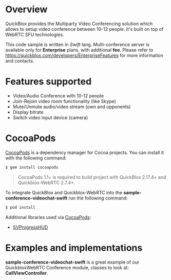 # Overview
QuickBlox provides the Multiparty Video Conferencing solution which allows to setup video conference between 10-12 people. It's built on top of WebRTC SFU technologies.

This code sample is written in *Swift* lang.
Multi-conference server is available only for **Enterprise** plans, with additional **fee**. Please refer to https://quickblox.com/developers/EnterpriseFeatures for more information and contacts.

# Features supported
* Video/Audio Conference with 10-12 people
* Join-Rejoin video room functionality (like Skype)
* Mute/Unmute audio/video stream (own and opponents)
* Display bitrate
* Switch video input device (camera)

# CocoaPods

[CocoaPods](https://cocoapods.org) is a dependency manager for Cocoa projects. You can install it with the following command:

```bash
$ gem install cocoapods
```

> CocoaPods 1.1+ is required to build project with QuickBlox 2.17.4+ and Quickblox-WebRTC 2.7.4+.

To integrate QuickBlox and Quickblox-WebRTC into the **sample-conference-videochat-swift** run the following command:

```bash
$ pod install
```
Additional libraries used via [CocoaPods](https://cocoapods.org):

* [SVProgressHUD](https://github.com/TransitApp/SVProgressHUD.git/)

# Examples and implementations
**sample-conference-videochat-swift** is a great example of our QuickbloxWebRTC Conference module, classes to look at: **CallViewController**.
